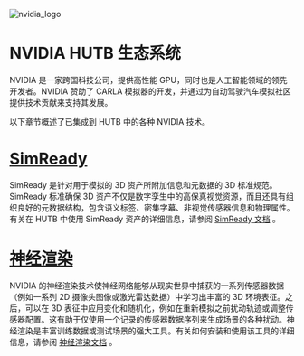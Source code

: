 ![nvidia_logo](img/ue/nvidia_hor.png)

# NVIDIA HUTB 生态系统

NVIDIA 是一家跨国科技公司，提供高性能 GPU，同时也是人工智能领域的领先开发者。NVIDIA 赞助了 CARLA 模拟器的开发，并通过为自动驾驶汽车模拟社区提供技术贡献来支持其发展。

以下章节概述了已集成到 HUTB 中的各种 NVIDIA 技术。


# [SimReady](nvidia_simready.md)

SimReady 是针对用于模拟的 3D 资产所附加信息和元数据的 3D 标准规范。SimReady 标准确保 3D 资产不仅是数字孪生中的高保真视觉资源，而且还具有组织良好的元数据结构，包含语义标签、密集字幕、非视觉传感器信息和物理属性。有关在 HUTB 中使用 SimReady 资产的详细信息，请参阅 [SimReady 文档](nvidia_simready.md) 。


# [神经渲染](nvidia_nurec.md)

NVIDIA 的神经渲染技术使神经网络能够从现实世界中捕获的一系列传感器数据（例如一系列 2D 摄像头图像或激光雷达数据）中学习出丰富的 3D 环境表征。之后，可以在 3D 表征中应用变化和随机化，例如在重新模拟之前扰动轨迹或调整传感器配置。这有助于仅使用一个记录的传感器数据序列来生成场景的各种扰动。神经渲染是丰富训练数据或测试场景的强大工具。有关如何安装和使用该工具的详细信息，请参阅 [神经渲染文档](nvidia_nurec.md) 。

